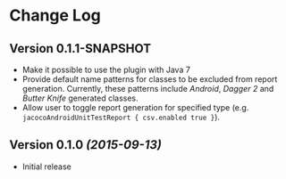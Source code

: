 # Change Log

## Version 0.1.1-SNAPSHOT
* Make it possible to use the plugin with Java 7
* Provide default name patterns for classes to be excluded from report generation.
Currently, these patterns include *Android*, *Dagger 2* and *Butter Knife* generated classes.
* Allow user to toggle report generation for specified type
(e.g. `jacocoAndroidUnitTestReport { csv.enabled true }`).

## Version 0.1.0 *(2015-09-13)*
* Initial release

